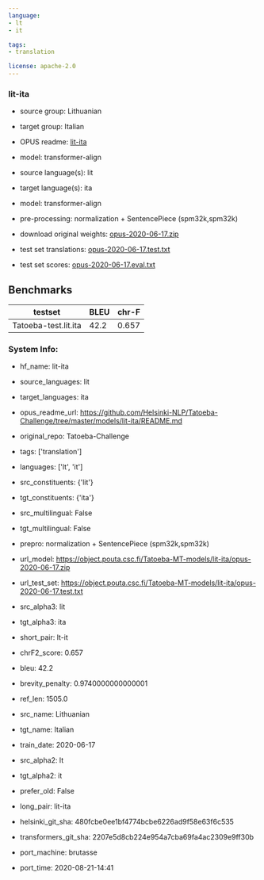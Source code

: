 ```yaml
---
language: 
- lt
- it

tags:
- translation

license: apache-2.0
---
```


### lit-ita

* source group: Lithuanian 
* target group: Italian 
*  OPUS readme: [lit-ita](https://github.com/Helsinki-NLP/Tatoeba-Challenge/tree/master/models/lit-ita/README.md)

*  model: transformer-align
* source language(s): lit
* target language(s): ita
* model: transformer-align
* pre-processing: normalization + SentencePiece (spm32k,spm32k)
* download original weights: [opus-2020-06-17.zip](https://object.pouta.csc.fi/Tatoeba-MT-models/lit-ita/opus-2020-06-17.zip)
* test set translations: [opus-2020-06-17.test.txt](https://object.pouta.csc.fi/Tatoeba-MT-models/lit-ita/opus-2020-06-17.test.txt)
* test set scores: [opus-2020-06-17.eval.txt](https://object.pouta.csc.fi/Tatoeba-MT-models/lit-ita/opus-2020-06-17.eval.txt)

## Benchmarks

| testset               | BLEU  | chr-F |
|-----------------------|-------|-------|
| Tatoeba-test.lit.ita 	| 42.2 	| 0.657 |


### System Info: 
- hf_name: lit-ita

- source_languages: lit

- target_languages: ita

- opus_readme_url: https://github.com/Helsinki-NLP/Tatoeba-Challenge/tree/master/models/lit-ita/README.md

- original_repo: Tatoeba-Challenge

- tags: ['translation']

- languages: ['lt', 'it']

- src_constituents: {'lit'}

- tgt_constituents: {'ita'}

- src_multilingual: False

- tgt_multilingual: False

- prepro:  normalization + SentencePiece (spm32k,spm32k)

- url_model: https://object.pouta.csc.fi/Tatoeba-MT-models/lit-ita/opus-2020-06-17.zip

- url_test_set: https://object.pouta.csc.fi/Tatoeba-MT-models/lit-ita/opus-2020-06-17.test.txt

- src_alpha3: lit

- tgt_alpha3: ita

- short_pair: lt-it

- chrF2_score: 0.657

- bleu: 42.2

- brevity_penalty: 0.9740000000000001

- ref_len: 1505.0

- src_name: Lithuanian

- tgt_name: Italian

- train_date: 2020-06-17

- src_alpha2: lt

- tgt_alpha2: it

- prefer_old: False

- long_pair: lit-ita

- helsinki_git_sha: 480fcbe0ee1bf4774bcbe6226ad9f58e63f6c535

- transformers_git_sha: 2207e5d8cb224e954a7cba69fa4ac2309e9ff30b

- port_machine: brutasse

- port_time: 2020-08-21-14:41